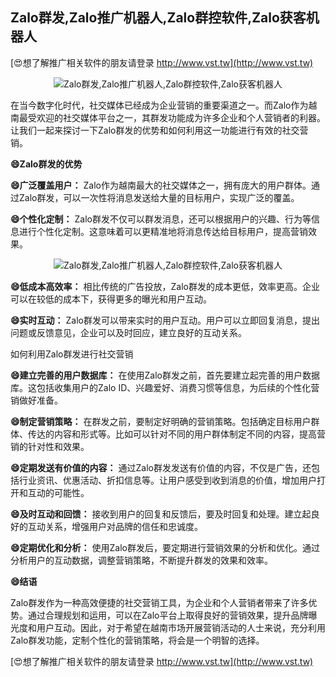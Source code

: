 ## **Zalo群发,Zalo推广机器人,Zalo群控软件,Zalo获客机器人**

[😍想了解推广相关软件的朋友请登录 http://www.vst.tw](http://www.vst.tw)

 <center><img src="https://vst.tw/MP4/tuiguang/png/7.png" alt="Zalo群发,Zalo推广机器人,Zalo群控软件,Zalo获客机器人"></center>

在当今数字化时代，社交媒体已经成为企业营销的重要渠道之一。而Zalo作为越南最受欢迎的社交媒体平台之一，其群发功能成为许多企业和个人营销者的利器。让我们一起来探讨一下Zalo群发的优势和如何利用这一功能进行有效的社交营销。

**😄Zalo群发的优势**

**😄广泛覆盖用户：**
Zalo作为越南最大的社交媒体之一，拥有庞大的用户群体。通过Zalo群发，可以一次性将消息发送给大量的目标用户，实现广泛的覆盖。

**😄个性化定制：**
Zalo群发不仅可以群发消息，还可以根据用户的兴趣、行为等信息进行个性化定制。这意味着可以更精准地将消息传达给目标用户，提高营销效果。

 <center><img src="https://vst.tw/MP4/tuiguang/png/7.png" alt="Zalo群发,Zalo推广机器人,Zalo群控软件,Zalo获客机器人"></center>

**😄低成本高效率：**
相比传统的广告投放，Zalo群发的成本更低，效率更高。企业可以在较低的成本下，获得更多的曝光和用户互动。

**😄实时互动：**
Zalo群发可以带来实时的用户互动。用户可以立即回复消息，提出问题或反馈意见，企业可以及时回应，建立良好的互动关系。

如何利用Zalo群发进行社交营销

**😄建立完善的用户数据库：**
在使用Zalo群发之前，首先要建立起完善的用户数据库。这包括收集用户的Zalo ID、兴趣爱好、消费习惯等信息，为后续的个性化营销做好准备。

**😄制定营销策略：**
在群发之前，要制定好明确的营销策略。包括确定目标用户群体、传达的内容和形式等。比如可以针对不同的用户群体制定不同的内容，提高营销的针对性和效果。

**😄定期发送有价值的内容：**
通过Zalo群发发送有价值的内容，不仅是广告，还包括行业资讯、优惠活动、折扣信息等。让用户感受到收到消息的价值，增加用户打开和互动的可能性。

**😄及时互动和回馈：**
接收到用户的回复和反馈后，要及时回复和处理。建立起良好的互动关系，增强用户对品牌的信任和忠诚度。

**😄定期优化和分析：**
使用Zalo群发后，要定期进行营销效果的分析和优化。通过分析用户的互动数据，调整营销策略，不断提升群发的效果和效率。

**😄结语**

Zalo群发作为一种高效便捷的社交营销工具，为企业和个人营销者带来了许多优势。通过合理规划和运用，可以在Zalo平台上取得良好的营销效果，提升品牌曝光度和用户互动。因此，对于希望在越南市场开展营销活动的人士来说，充分利用Zalo群发功能，定制个性化的营销策略，将会是一个明智的选择。

[😍想了解推广相关软件的朋友请登录 http://www.vst.tw](http://www.vst.tw)




